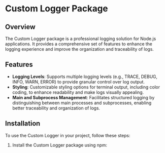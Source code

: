 # Custom Logger Package

## Overview

The Custom Logger package is a professional logging solution for Node.js applications. It provides a comprehensive set of features to enhance the logging experience and improve the organization and traceability of logs.

## Features

- **Logging Levels**: Supports multiple logging levels (e.g., TRACE, DEBUG, INFO, WARN, ERROR) to provide granular control over log output.
- **Styling**: Customizable styling options for terminal output, including color coding, to enhance readability and make logs visually appealing.
- **Main and Subprocess Management**: Facilitates structured logging by distinguishing between main processes and subprocesses, enabling better traceability and organization of logs.

## Installation

To use the Custom Logger in your project, follow these steps:

1. Install the Custom Logger package using npm:
